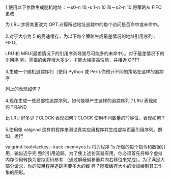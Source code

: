 <br/>
<br/>
1.使用以下参数生成随机地址：－s0-n 10,-s 1-n 10 和－s2-n 10.将策略从 FIFO 更改

为 LRU,并将其更改为 OPT.计算所述地址追踪中的每个访问是否命中或未命中。
<br/>
<br/>
2.对于大小为 5 的高速缓存，为以下每个策略生成最差情况的地址引用序列：FIFO、

LRU 和 MRU(最差情况下的引用序列导致尽可能多的未命中）。对于最差情况下的引用序
列，需要的缓存增大多少，才能大幅提高性能，并接近 OPT?
<br/>
<br/>
3.生成一个随机追踪序列（使用 Python 或 Perl).你预计不同的策略在这样的追踪序

列上的表现如何？
<br/>
<br/>
4.现在生成一些局部性追踪序列。如何能够产生这样的追踪序列？LRU 表现如何？RAND

比 LRU 好多少？CLOCK 表现如何？CLOCK 使用不同数量的时钟位，表现如何？
<br/>
<br/>
5.使用像 valgrind 这样的程序来测试真实应用程序并生成虚拟页面引用序列。例如，运行

valgrind-tool=lackey--trace-mem=yes ls 将为程序 1s 所做的每个指令和数据引用，输出近乎完
整的引用追踪。为了使上述仿真器有用，你必须首先将每个虚拟内存引用转换为虚拟页码参考
（通过屏蔽偏移量并向右移位来完成）。为了满足大部分请求，你的应用程序追踪需要多大的缓
存？随着缓存大小的增加绘制其工作集的图形。